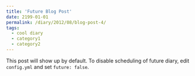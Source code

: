 ```yaml
---
title: 'Future Blog Post'
date: 2199-01-01
permalink: /diary/2012/08/blog-post-4/
tags:
  - cool diary
  - category1
  - category2
---
```


This post will show up by default. To disable scheduling of future diary, edit `config.yml` and set `future: false`. 
